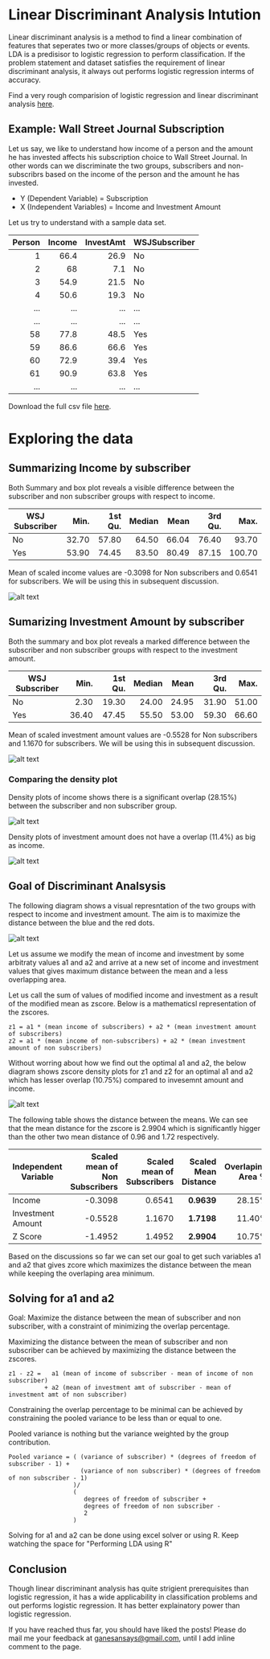# Linear Discriminant Analysis Intution

Linear discriminant analysis is a method to find a linear combination of features that seperates two or more classes/groups of objects or events. LDA is a predisisor to logistic regression to perform classification. If the problem statement and dataset satisfies the requirement of linear discriminant analysis, it always out performs logistic regression interms of accuracy.

Find a very rough comparision of logistic regression and linear discriminant analysis [here](https://stats.stackexchange.com/questions/95247/logistic-regression-vs-lda-as-two-class-classifiers).

## Example: Wall Street Journal Subscription

Let us say, we like to understand how income of a person and the amount he has invested affects his subscription choice to Wall Street Journal. In other words can we discriminate the two groups, subscribers and non-subscribrs based on the income of the person and the amount he has invested.  

* Y (Dependent Variable) = Subscription
* X (Independent Variables) = Income and Investment Amount

Let us try to understand with a sample data set.

|Person	|Income	|InvestAmt	|WSJSubscriber|
|-------:|-------:|-------:|---------|
|1	|66.4	|26.9	|No|
|2	|68	|7.1	|No|
|3	|54.9	|21.5	|No|
|4	|50.6	|19.3	|No|
|...	|...	|...	|...|
|...	|...	|...	|...|
|58	|77.8	|48.5	|Yes|
|59	|86.6	|66.6	|Yes|
|60	|72.9	|39.4	|Yes|
|61	|90.9	|63.8	|Yes|
|...	|...	|...	|...|

Download the full csv file [here](./data/DiscriWinston.csv).

# Exploring the data

## Summarizing Income by subscriber

Both Summary and box plot reveals a visible difference between the subscriber and non subscriber groups with respect to  income.

|WSJ Subscriber   |Min. |1st Qu.  |Median    |Mean |3rd Qu.    |Max.| 
|-------|-------:|-------:|---------:|---------:|---------:|---------:|
|No  |32.70   |57.80   |64.50   |66.04   |76.40   |93.70| 
|Yes  |53.90   |74.45   |83.50   |80.49   |87.15  |100.70|  

Mean of scaled income values are -0.3098 for Non subscribers and 0.6541 for subscribers. We will be using this in subsequent discussion.

![alt text](./image/IncomeBySubscriber.png)

## Sumarizing Investment Amount by subscriber

Both the summary and box plot reveals a marked difference between the subscriber and non subscriber groups with respect to the investment amount.

|WSJ Subscriber   |Min. |1st Qu.  |Median    |Mean |3rd Qu.    |Max.| 
|-------|-------:|-------:|---------:|---------:|---------:|---------:|
|No  |   2.30|   19.30|   24.00|   24.95|   31.90|   51.00| 
|Yes  |36.40|   47.45|   55.50|   53.00|   59.30|   66.60| 

Mean of scaled investment amount values are -0.5528 for Non subscribers and 1.1670 for subscribers. We will be using this in subsequent discussion.

![alt text](./image/InvestmentAmountBySubscriber.png)

### Comparing the density plot

Density plots of income shows there is a significant overlap (28.15%) between the subscriber and non subscriber group. 

![alt text](./image/IncomeBySubscriberDensity.png)

Density plots of investment amount does not have a overlap (11.4%) as big as income. 

![alt text](./image/InestmentAmtBySubscriberDensity.png)

## Goal of Discriminant Analsysis

The following diagram shows a visual represntation of the two groups with respect to income and investment amount. The aim is to maximize the distance between the blue and the red dots.

![alt text](./image/ScatterPlotIncomeInvestment.png)

Let us assume we modify the mean of income and investment by some arbitraty values a1 and a2 and arrive at a new set of income and investment values that gives maximum distance between the mean and a less overlapping area.

Let us call the sum of values of modified income and investment as a result of the modified mean as zscore. Below is a mathematicsl representation of the zscores.

```
z1 = a1 * (mean income of subscribers) + a2 * (mean investment amount of subscribers)
z2 = a1 * (mean income of non-subscribers) + a2 * (mean investment amount of non subscribers)
```

Without worring about how we find out the optimal a1 and a2, the below diagram shows zscore density plots for z1 and z2 for an optimal a1 and a2 which has lesser overlap (10.75%) compared to invesemnt amount and income. 

![alt text](./image/ZScoreDensity.png)

The following table shows the distance between the means. We can see that the mean distance for the zscore is 2.9904 which is significantly higger than the other two mean distance of 0.96 and 1.72 respectively.

|Independent Variable|Scaled mean of Non Subscribers|Scaled mean of Subscribers|Scaled Mean Distance|Overlaping Area %|
|---|---:|---:|---:|---:|
| Income | -0.3098|0.6541|**0.9639** | 28.15% |
| Investment Amount |-0.5528|1.1670| **1.7198** | 11.40% |
| Z Score |  -1.4952|1.4952|**2.9904**| 10.75% |

Based on the discussions so far we can set our goal to get such variables a1 and a2 that gives zcore which maximizes the distance between the mean while keeping the overlaping area minimum.

## Solving for a1 and a2

Goal: Maximize the distance between the mean of subscriber and non subscriber, with a constraint of minimizing the overlap percentage.

Maximizing the distance between the mean of subscriber and non subscriber can be achieved by maximizing the distance between the zscores.

```
z1 - z2 =   a1 (mean of income of subscriber - mean of income of non subscriber) 
          + a2 (mean of investment amt of subscriber - mean of investment amt of non subscriber)
```

Constraining the overlap percentage to be minimal can be achieved by constraining the pooled variance to be less than or equal to one. 

Pooled variance is nothing but the variance weighted by the group contribution.
```
Pooled variance = ( (variance of subscriber) * (degrees of freedom of subscriber - 1) + 
                    (variance of non subscriber) * (degrees of freedom of non subscriber - 1)
                  )/
                  (
                     degrees of freedom of subscriber + 
                     degrees of freedom of non subscriber - 
                     2
                  )
```

Solving for a1 and a2 can be done using excel solver or using R. Keep watching the space for "Performing LDA using R"

## Conclusion
Though linear discriminant analysis has quite strigient prerequisites than logistic regression, it has a wide applicability in classification problems and out performs logistic regression. It has better explainatory power than logistic regression.

If you have reached thus far, you should have liked the posts! Please do mail me your feedback at ganesansays@gmail.com, until I add inline comment to the page.
